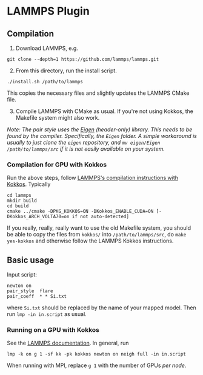 # LAMMPS Plugin

## Compilation

1. Download LAMMPS, e.g.
```
git clone --depth=1 https://github.com/lammps/lammps.git
```
2. From this directory, run the install script.
```
./install.sh /path/to/lammps
```
This copies the necessary files and slightly updates the LAMMPS CMake file.

3. Compile LAMMPS with CMake as usual. If you're not using Kokkos, the Makefile system might also work.

*Note: The pair style uses the [Eigen](https://gitlab.com/libeigen/eigen) (header-only) library. This needs to be found by the compiler. Specifically, the `Eigen` folder. A simple workaround is usually to just clone the `eigen` repository, and `mv eigen/Eigen /path/to/lammps/src` if it is not easily available on your system.*

### Compilation for GPU with Kokkos
Run the above steps, follow [LAMMPS's compilation instructions with Kokkos](https://docs.lammps.org/Build_extras.html#kokkos). Typically
```
cd lammps
mkdir build
cd build
cmake ../cmake -DPKG_KOKKOS=ON -DKokkos_ENABLE_CUDA=ON [-DKokkos_ARCH_VOLTA70=on if not auto-detected]
```

If you really, really, really want to use the old Makefile system, you should be able to copy the files from `kokkos/` into `/path/to/lammps/src`, do `make yes-kokkos` and otherwise follow the LAMMPS Kokkos instructions.

## Basic usage
Input script:

```
newton on
pair_style	flare
pair_coeff	* * Si.txt
```

where `Si.txt` should be replaced by the name of your mapped model. Then run `lmp -in in.script` as usual.

### Running on a GPU with Kokkos
See the [LAMMPS documentation](https://docs.lammps.org/Speed_kokkos.html). In general, run
```
lmp -k on g 1 -sf kk -pk kokkos newton on neigh full -in in.script
```
When running with MPI, replace `g 1` with the number of GPUs *per node*.
